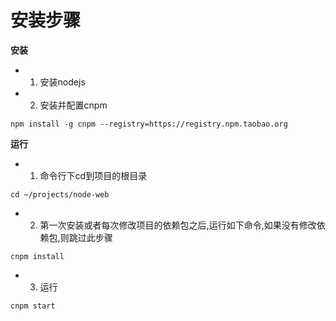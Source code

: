 # 安装步骤

**安装**
- 1. 安装nodejs
- 2. 安装并配置cnpm
```
npm install -g cnpm --registry=https://registry.npm.taobao.org
```

**运行**
- 1. 命令行下cd到项目的根目录
```
cd ~/projects/node-web
```
- 2. 第一次安装或者每次修改项目的依赖包之后,运行如下命令,如果没有修改依赖包,则跳过此步骤
```
cnpm install
```
- 3. 运行
```
cnpm start
```